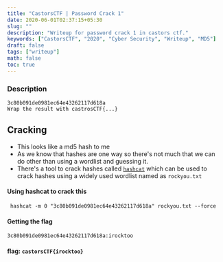 ```yaml
---
title: "CastorsCTF | Password Crack 1"
date: 2020-06-01T02:37:15+05:30
slug: ""
description: "Writeup for password crack 1 in castors ctf."
keywords: ["CastorsCTF", "2020", "Cyber Security", "Writeup", "MD5"]
draft: false
tags: ["writeup"]
math: false
toc: true
---
```


### Description
```
3c80b091de0981ec64e43262117d618a
Wrap the result with castrosCTF{...}
```

## Cracking

- This looks like a md5 hash to me
- As we know that hashes are one way so there's not much that we can do other than using a wordlist and guessing it.
- There's a tool to crack hashes called [`hashcat`](https://hashcat.net/hashcat/) which can be used to crack hashes using a widely used wordlist named as `rockyou.txt`

#### Using hashcat to crack this

```
 hashcat -m 0 "3c80b091de0981ec64e43262117d618a" rockyou.txt --force
```

#### Getting the flag
```
3c80b091de0981ec64e43262117d618a:irocktoo
```
#### flag: `castorsCTF{irocktoo}`
